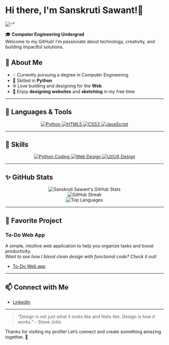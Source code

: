 # Hi there, I'm Sanskruti Sawant!🌷

![ᑉ³](https://github.com/user-attachments/assets/73a83e84-ae58-40c4-a798-8b268a34c6f3)


🎓 **Computer Engineering Undergrad**  
Welcome to my GitHub! I'm passionate about technology, creativity, and building impactful solutions.

## 🌸 About Me
- 💡 Currently pursuing a degree in Computer Engineering
- 🐍 Skilled in **Python**
- 🌐 Love building and designing for the **Web**
- 🎨 Enjoy **designing websites** and **sketching** in my free time
---
## 🚀 Languages & Tools

<div align="center">
  <a href="https://www.python.org/" target="_blank">
    <img src="https://img.shields.io/badge/Python-FFC7C7?style=for-the-badge&logo=python&logoColor=white" alt="Python"/>
  </a>
  <a href="https://developer.mozilla.org/en-US/docs/Web/HTML" target="_blank">
    <img src="https://img.shields.io/badge/HTML5-FFBFAE?style=for-the-badge&logo=html5&logoColor=white" alt="HTML5"/>
  </a>
  <a href="https://developer.mozilla.org/en-US/docs/Web/CSS" target="_blank">
    <img src="https://img.shields.io/badge/CSS3-D2F6C5?style=for-the-badge&logo=css3&logoColor=white" alt="CSS3"/>
  </a>
  <a href="https://developer.mozilla.org/en-US/docs/Web/JavaScript" target="_blank">
    <img src="https://img.shields.io/badge/JavaScript-FFF6BF?style=for-the-badge&logo=javascript&logoColor=black" alt="JavaScript"/>
  </a>
</div>

---

## 🌸 Skills

<div align="center">
  <a href="https://www.python.org/" target="_blank">
    <img src="https://img.shields.io/badge/-Python%20Coding-FFC7C7?style=for-the-badge&logo=python&logoColor=white" alt="Python Coding"/>
  </a>
  <a href="https://dribbble.com/" target="_blank">
    <img src="https://img.shields.io/badge/-Web%20Design-FFBFAE?style=for-the-badge&logo=dribbble&logoColor=white" alt="Web Design"/>
  </a>
  <a href="https://www.figma.com/" target="_blank">
    <img src="https://img.shields.io/badge/-UI%2FUX%20Design-FFF6BF?style=for-the-badge&logo=figma&logoColor=black" alt="UI/UX Design"/>
  </a>
</div>

---

## ✨ GitHub Stats

<div align="center">

  <!-- Main Stats Card -->
  <img src="https://github-readme-stats.vercel.app/api?username=Sanskruti-Sawant&show_icons=true&bg_color=16161a&title_color=ffb6c1&icon_color=ffb6c1&text_color=fff&border_radius=15" alt="Sanskruti Sawant's GitHub Stats" />

  <!-- Streak Card -->
  <br>
  <img src="https://github-readme-streak-stats.herokuapp.com/?user=Sanskruti-Sawant&theme=dark&background=16161a&ring=ffb6c1&fire=ffb6c1&currStreakNum=fff&sideNums=ffb6c1&currStreakLabel=ffb6c1&sideLabels=ffb6c1&dates=fff&border=ffb6c1" alt="GitHub Streak" />

  <!-- Top Languages Card -->
  <br>
  <img src="https://github-readme-stats.vercel.app/api/top-langs/?username=Sanskruti-Sawant&layout=compact&bg_color=16161a&title_color=ffb6c1&text_color=fff&border_radius=15" alt="Top Languages" />
</div>

---

## 🚀 Favorite Project
### To-Do Web App
A simple, intuitive web application to help you organize tasks and boost productivity.  
*Want to see how I blend clean design with functional code? Check it out!*
- [To-Do Web app](https://github.com/Sanskruti-Sawant/OIBSIP_WebDevelopment_3)
  
---

## 📫 Connect with Me
- [LinkedIn](www.linkedin.com/in/sanskruti-sawant-0b6725329)

---

> “Design is not just what it looks like and feels like. Design is how it works.” – Steve Jobs

Thanks for visiting my profile! Let’s connect and create something amazing together. 🚀

